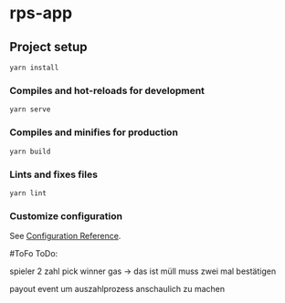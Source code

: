 # rps-app

## Project setup
```
yarn install
```

### Compiles and hot-reloads for development
```
yarn serve
```

### Compiles and minifies for production
```
yarn build
```

### Lints and fixes files
```
yarn lint
```

### Customize configuration
See [Configuration Reference](https://cli.vuejs.org/config/).



#ToFo
ToDo:

spieler 2 zahl pick winner gas -> das ist müll
muss zwei mal bestätigen

payout event um auszahlprozess anschaulich zu machen
